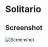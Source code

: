 # Solitario
## Screenshot

![Screenshot](https://lh5.googleusercontent.com/L0TWeslPpuiMpNVS2K8BzRTfr_DJtegiEpcwczHTC9iToffZ60xvOx7CuLb1CKM6WpULrSSKxDDXaaLS2MIL=w2560-h1274)
